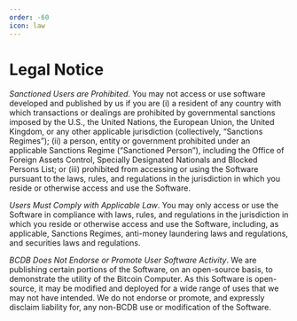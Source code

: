 ```yaml
---
order: -60
icon: law
---
```


# Legal Notice

*Sanctioned Users are Prohibited*. You may not access or use software developed and published by us if you are (i) a resident of any country with which transactions or dealings are prohibited by governmental sanctions imposed by the U.S., the United Nations, the European Union, the United Kingdom, or any other applicable jurisdiction (collectively, “Sanctions Regimes”); (ii) a person, entity or government prohibited under an applicable Sanctions Regime (“Sanctioned Person”), including the Office of Foreign Assets Control, Specially Designated Nationals and Blocked Persons List; or (iii) prohibited from accessing or using the Software pursuant to the laws, rules, and regulations in the jurisdiction in which you reside or otherwise access and use the Software.

*Users Must Comply with Applicable Law*. You may only access or use the Software in compliance with laws, rules, and regulations in the jurisdiction in which you reside or otherwise access and use the Software, including, as applicable, Sanctions Regimes, anti-money laundering laws and regulations, and securities laws and regulations.

*BCDB Does Not Endorse or Promote User Software Activity*.  We are publishing certain portions of the Software, on an open-source basis, to demonstrate the utility of the Bitcoin Computer.  As this Software is open-source, it may be modified and deployed for a wide range of uses that we may not have intended.  We do not endorse or promote, and expressly disclaim liability for, any non-BCDB use or modification of the Software.

